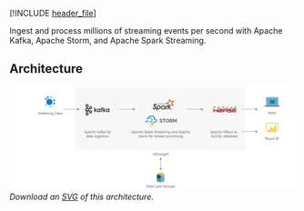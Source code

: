 


[!INCLUDE [header_file](../../../includes/sol-idea-header.md)]

Ingest and process millions of streaming events per second with Apache Kafka, Apache Storm, and Apache Spark Streaming.

## Architecture

![Architecture Diagram](../media/streaming-using-hdinsight.png)
*Download an [SVG](../media/streaming-using-hdinsight.svg) of this architecture.*
